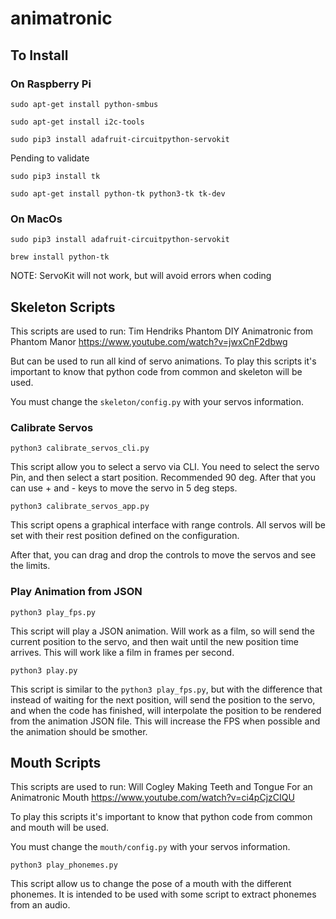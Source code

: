 # animatronic

## To Install


### On Raspberry Pi

`sudo apt-get install python-smbus`

`sudo apt-get install i2c-tools`


`sudo pip3 install adafruit-circuitpython-servokit`

Pending to validate

`sudo pip3 install tk`

`sudo apt-get install python-tk python3-tk tk-dev`


### On MacOs

`sudo pip3 install adafruit-circuitpython-servokit`

`brew install python-tk`


NOTE: ServoKit will not work, but will avoid errors when coding


## Skeleton Scripts


This scripts are used to run:
    Tim Hendriks
    Phantom DIY Animatronic from Phantom Manor
    https://www.youtube.com/watch?v=jwxCnF2dbwg

But can be used to run all kind of servo animations.
To play this scripts it's important to know that python code from common and skeleton will be used.

You must change the `skeleton/config.py` with your servos information.


### Calibrate Servos
`python3 calibrate_servos_cli.py`

This script allow you to select a servo via CLI.
You need to select the servo Pin, and then select a start position. Recommended 90 deg. After that you can use + and - keys to move the servo in 5 deg steps.


`python3 calibrate_servos_app.py`

This script opens a graphical interface with range controls. All servos will be set with their rest position defined on the configuration.

After that, you can drag and drop the controls to move the servos and see the limits.


### Play Animation from JSON
`python3 play_fps.py`

This script will play a JSON animation. Will work as a film, so will send the current position to the servo, and then wait until the new position time arrives. This will work like a film in frames per second.


`python3 play.py`

This script is similar to the `python3 play_fps.py`, but with the difference that instead of waiting for the next position, will send the position to the servo, and when the code has finished, will interpolate the position to be rendered from the animation JSON file. This will increase the FPS when possible and the animation should be smother.


## Mouth Scripts

This scripts are used to run:
    Will Cogley
    Making Teeth and Tongue For an Animatronic Mouth
    https://www.youtube.com/watch?v=ci4pCjzCIQU

To play this scripts it's important to know that python code from common and mouth will be used.

You must change the `mouth/config.py` with your servos information.

`python3 play_phonemes.py`

This script allow us to change the pose of a mouth with the different phonemes. It is intended to be used with some script to extract phonemes from an audio.